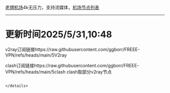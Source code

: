 
[老牌机场](https://www.linghunyun.com/#/register?code=KBcl8cHj)4k无压力，支持流媒体，[机场节点列表](https://github.com/ggborr/FREEE-VPN/blob/main/%E8%8A%82%E7%82%B9%E5%88%97%E8%A1%A8.pdf)
****

# 更新时间2025/5/31,10:48
v2ray订阅链接https://raw.githubusercontent.com/ggborr/FREEE-VPN/refs/heads/main/5V2ray

clash订阅链接https://raw.githubusercontent.com/ggborr/FREEE-VPN/refs/heads/main/5clash
clash取部分v2ray节点
 

 
``` 
 
</details>

 
